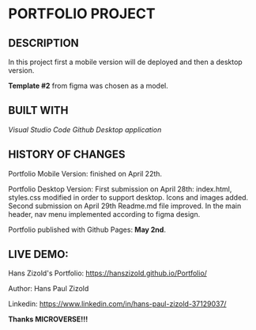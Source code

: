# PORTFOLIO PROJECT

## DESCRIPTION
In this project first a mobile version will de deployed and then a desktop version.

**Template #2** from figma was chosen as a model.

## BUILT WITH
*Visual Studio Code*
*Github Desktop application*

## HISTORY OF CHANGES
Portfolio Mobile Version: finished on April 22th.

Portfolio Desktop Version: 
    First submission on April 28th: 
        index.html, styles.css modified in order to support desktop. Icons and images added.
    Second submission on April 29th
        Readme.md file improved.
        In the main header, nav menu implemented according to figma design.

Portfolio published with Github Pages: **May 2nd**.

## LIVE DEMO: 

Hans Zizold's Portfolio: https://hanszizold.github.io/Portfolio/

Author: Hans Paul Zizold

Linkedin: https://www.linkedin.com/in/hans-paul-zizold-37129037/

**Thanks MICROVERSE!!!**
